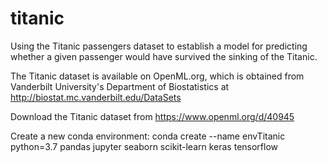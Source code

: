 # titanic
Using the Titanic passengers dataset to establish a model for predicting whether a given passenger would have survived the sinking of the Titanic.

The Titanic dataset is available on OpenML.org, which is obtained from Vanderbilt University's Department of Biostatistics at http://biostat.mc.vanderbilt.edu/DataSets

Download the Titanic dataset from https://www.openml.org/d/40945

Create a new conda environment: conda create --name envTitanic python=3.7 pandas jupyter seaborn scikit-learn keras tensorflow
